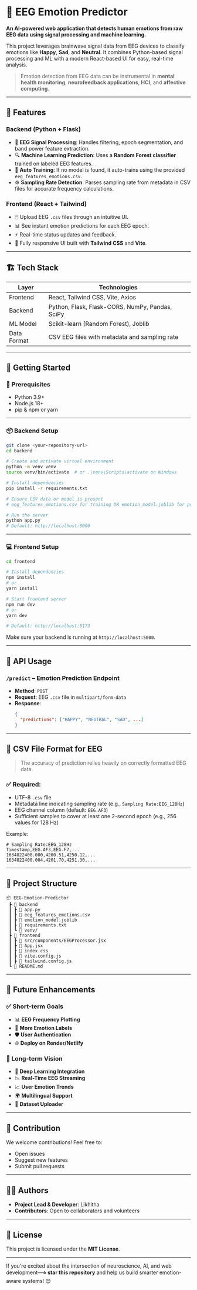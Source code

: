 # 🧠 EEG Emotion Predictor

**An AI-powered web application that detects human emotions from raw EEG data using signal processing and machine learning.**

This project leverages brainwave signal data from EEG devices to classify emotions like **Happy**, **Sad**, and **Neutral**. It combines Python-based signal processing and ML with a modern React-based UI for easy, real-time analysis.

> Emotion detection from EEG data can be instrumental in **mental health monitoring**, **neurofeedback applications**, **HCI**, and **affective computing**.

---

## 🎯 Features

### Backend (Python + Flask)
- 🧮 **EEG Signal Processing**: Handles filtering, epoch segmentation, and band power feature extraction.
- 🔍 **Machine Learning Prediction**: Uses a **Random Forest classifier** trained on labeled EEG features.
- 🧠 **Auto Training**: If no model is found, it auto-trains using the provided `eeg_features_emotions.csv`.
- ⚙️ **Sampling Rate Detection**: Parses sampling rate from metadata in CSV files for accurate frequency calculations.

### Frontend (React + Tailwind)
- 🖱️ Upload EEG `.csv` files through an intuitive UI.
- 📊 See instant emotion predictions for each EEG epoch.
- ⚡ Real-time status updates and feedback.
- 📱 Fully responsive UI built with **Tailwind CSS** and **Vite**.

---

## 🏗️ Tech Stack

| Layer      | Technologies                                      |
|------------|---------------------------------------------------|
| Frontend   | React, Tailwind CSS, Vite, Axios                  |
| Backend    | Python, Flask, Flask-CORS, NumPy, Pandas, SciPy   |
| ML Model   | Scikit-learn (Random Forest), Joblib              |
| Data Format| CSV EEG files with metadata and sampling rate     |

---

## 🚀 Getting Started

### 🔧 Prerequisites

- Python 3.9+
- Node.js 18+
- pip & npm or yarn

---

### 📦 Backend Setup

```bash
git clone <your-repository-url>
cd backend

# Create and activate virtual environment
python -m venv venv
source venv/bin/activate  # or .\venv\Scripts\activate on Windows

# Install dependencies
pip install -r requirements.txt

# Ensure CSV data or model is present
# eeg_features_emotions.csv for training OR emotion_model.joblib for prediction

# Run the server
python app.py
# Default: http://localhost:5000
```

---

### 💻 Frontend Setup

```bash
cd frontend

# Install dependencies
npm install
# or
yarn install

# Start frontend server
npm run dev
# or
yarn dev

# Default: http://localhost:5173
```

Make sure your backend is running at `http://localhost:5000`.

---

## 📡 API Usage

### `/predict` – Emotion Prediction Endpoint

- **Method**: `POST`
- **Request**: EEG `.csv` file in `multipart/form-data`
- **Response**:
  ```json
  {
    "predictions": ["HAPPY", "NEUTRAL", "SAD", ...]
  }
  ```

---

## 📄 CSV File Format for EEG

> The accuracy of prediction relies heavily on correctly formatted EEG data.

### ✅ Required:
- UTF-8 `.csv` file
- Metadata line indicating sampling rate (e.g., `Sampling Rate:EEG_128Hz`)
- EEG channel column (default: `EEG.AF3`)
- Sufficient samples to cover at least one 2-second epoch (e.g., 256 values for 128 Hz)

Example:
```csv
# Sampling Rate:EEG_128Hz
Timestamp,EEG.AF3,EEG.F7,...
1634822400.000,4200.51,4250.12,...
1634822400.004,4201.70,4251.30,...
```

---

## 📁 Project Structure

```
📦 EEG-Emotion-Predictor
 ┣ 📁 backend
 ┃ ┣ 📄 app.py
 ┃ ┣ 📄 eeg_features_emotions.csv
 ┃ ┣ 📄 emotion_model.joblib
 ┃ ┣ 📄 requirements.txt
 ┃ ┗ 📁 venv/
 ┣ 📁 frontend
 ┃ ┣ 📁 src/components/EEGProcessor.jsx
 ┃ ┣ 📄 App.jsx
 ┃ ┣ 📄 index.css
 ┃ ┣ 📄 vite.config.js
 ┃ ┣ 📄 tailwind.config.js
 ┗ 📄 README.md
```

---

## 🔭 Future Enhancements

### ✅ Short-term Goals
- 📊 **EEG Frequency Plotting**
- 🧠 **More Emotion Labels**
- 🛡️ **User Authentication**
- 🌐 **Deploy on Render/Netlify**

### 🚀 Long-term Vision
- 🧬 **Deep Learning Integration**
- 📉 **Real-Time EEG Streaming**
- 📈 **User Emotion Trends**
- 🌍 **Multilingual Support**
- 📁 **Dataset Uploader**

---

## 🤝 Contribution

We welcome contributions! Feel free to:
- Open issues
- Suggest new features
- Submit pull requests

---

## 🧑‍💻 Authors

- **Project Lead & Developer**: Likhitha
- **Contributors**: Open to collaborators and volunteers

---

## 📜 License

This project is licensed under the **MIT License**.

---

If you're excited about the intersection of neuroscience, AI, and web development—**⭐ star this repository** and help us build smarter emotion-aware systems! 😊
